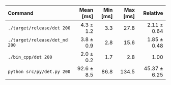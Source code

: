 | Command | Mean [ms] | Min [ms] | Max [ms] | Relative |
|:---|---:|---:|---:|---:|
| `./target/release/det 200` | 4.3 ± 1.2 | 3.3 | 27.8 | 2.11 ± 0.64 |
| `./target/release/det_nd 200` | 3.8 ± 0.9 | 2.8 | 15.6 | 1.85 ± 0.48 |
| `./bin_cpp/det 200` | 2.0 ± 0.2 | 1.7 | 2.8 | 1.00 |
| `python src/py/det.py 200` | 92.6 ± 8.5 | 86.8 | 134.5 | 45.37 ± 6.25 |
